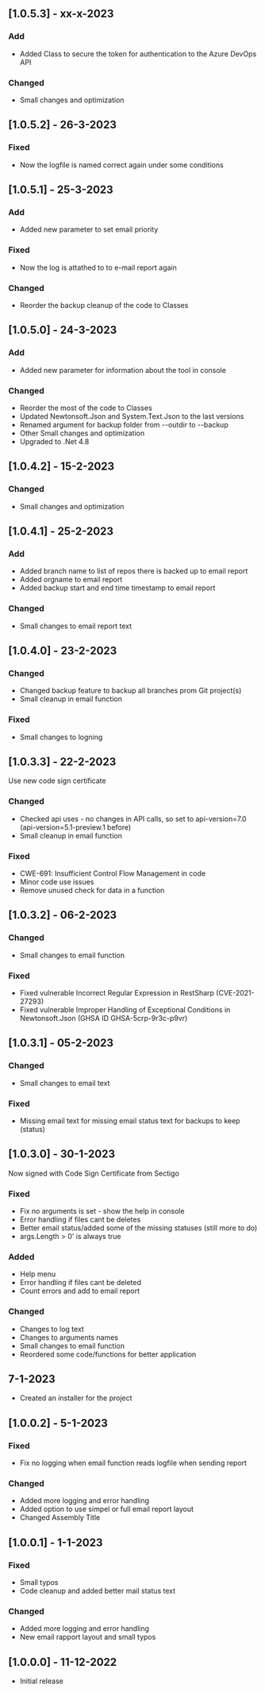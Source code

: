 ## [1.0.5.3] - xx-x-2023

### Add
- Added Class to secure the token for authentication to the Azure DevOps API

### Changed
- Small changes and optimization

## [1.0.5.2] - 26-3-2023

### Fixed
- Now the logfile is named correct again under some conditions

## [1.0.5.1] - 25-3-2023

### Add
- Added new parameter to set email priority

### Fixed
- Now the log is attathed to to e-mail report again

### Changed
- Reorder the backup cleanup of the code to Classes

## [1.0.5.0] - 24-3-2023

### Add
- Added new parameter for information about the tool in console

### Changed
- Reorder the most of the code to Classes
- Updated Newtonsoft.Json and System.Text.Json to the last versions
- Renamed argument for backup folder from --outdir to --backup
- Other Small changes and optimization
- Upgraded to .Net 4.8

## [1.0.4.2] - 15-2-2023

### Changed
- Small changes and optimization

## [1.0.4.1] - 25-2-2023

### Add
- Added branch name to list of repos there is backed up to email report
- Added orgname to email report
- Added backup start and end time timestamp to email report

### Changed
- Small changes to email report text

## [1.0.4.0] - 23-2-2023

### Changed
- Changed backup feature to backup all branches prom Git project(s)
- Small cleanup in email function

### Fixed
- Small changes to logning

## [1.0.3.3] - 22-2-2023

Use new code sign certificate

### Changed
- Checked api uses - no changes in API calls, so set to api-version=7.0 (api-version=5.1-preview.1 before)
- Small cleanup in email function

### Fixed
- CWE-691: Insufficient Control Flow Management in code
- Minor code use issues
- Remove unused check for data in a function

## [1.0.3.2] - 06-2-2023

### Changed
- Small changes to email function

### Fixed
- Fixed vulnerable Incorrect Regular Expression in RestSharp (CVE-2021-27293)
- Fixed vulnerable Improper Handling of Exceptional Conditions in Newtonsoft.Json (GHSA ID GHSA-5crp-9r3c-p9vr)

## [1.0.3.1] - 05-2-2023

### Changed
- Small changes to email text

### Fixed
- Missing email text for missing email status text for backups to keep (status)

## [1.0.3.0] - 30-1-2023

Now signed with Code Sign Certificate from Sectigo

### Fixed
- Fix no arguments is set - show the help in console
- Error handling if files cant be deletes
- Better email status/added some of the missing statuses (still more to do)
- args.Length > 0' is always true

### Added
- Help menu
- Error handling if files cant be deleted
- Count errors and add to email report

### Changed
- Changes to log text
- Changes to arguments names
- Small changes to email function
- Reordered some code/functions for better application

## 7-1-2023
- Created an installer for the project

## [1.0.0.2] - 5-1-2023
### Fixed
- Fix no logging when email function reads logfile when sending report

### Changed
- Added more logging and error handling
- Added option to use simpel or full email report layout
- Changed Assembly Title

## [1.0.0.1] - 1-1-2023
### Fixed
- Small typos
- Code cleanup and added better mail status text

### Changed
- Added more logging and error handling
- New email rapport layout and small typos

## [1.0.0.0] - 11-12-2022
- Initial release